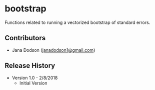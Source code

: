 # bootstrap
Functions related to running a vectorized bootstrap of standard errors.

## Contributors
- Jana Dodson (janadodson1@gmail.com)

## Release History
- Version 1.0 - 2/8/2018
    - Initial Version
